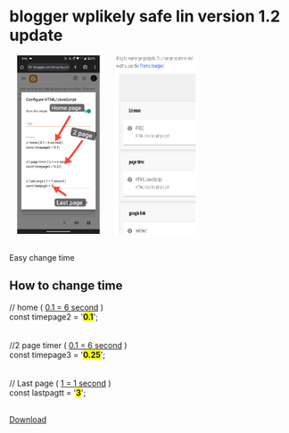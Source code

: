 <h1>blogger wplikely safe lin version 1.2 update </h1>
<p>
  <a href="IMG_20240530_204958_823.jpg" style="margin-left: 1em; margin-right: 1em; text-align: center;"><img border="0" data-original-height="2340" data-original-width="1080" height="320" src="IMG_20240530_204958_823.jpg" width="148" /></a><a href="gif-20240530-204058.gif" style="margin-left: 1em; margin-right: 1em; text-align: center;"><img border="0" data-original-height="1280" data-original-width="590" height="320" src="gif-20240530-204058.gif" width="148" /></a>
</p>
<br />Easy change time&nbsp;<br /><h2 style="text-align: left;">How to change time&nbsp;</h2>
<p></p>
<div>
  <div>// home ( <u>0.1 = 6 second</u> )</div>
  <div>const timepage2 = '<b style="background-color: #fcff01;">0.1</b>';</div>
  <div><br /></div>
  <div><br /></div>
  <div>//2 page timer ( <u>0.1 = 6 second</u> )</div>
  <div>
    const timepage3 = '<span style="background-color: #fcff01;"><b>0.25</b></span>';
  </div>
  <div><br /></div>
  <div><br /></div>
  <div>// Last page ( <u>1 = 1 second</u> )</div>
  <div>
    const lastpagtt = '<span style="background-color: #fcff01;"><b>3</b></span>';
  </div>
</div>
<div><br /></div>

<a href='https://github.com/aufftool/theme-/blob/main/wplikely%20safe%20link.xml'>Download</a>
